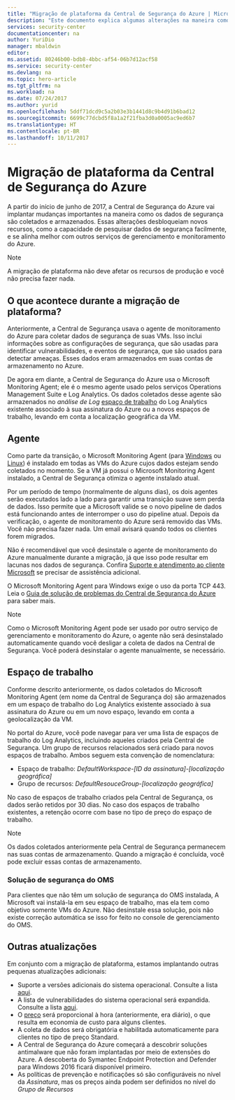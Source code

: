 ```yaml
---
title: "Migração de plataforma da Central de Segurança do Azure | Microsoft Docs"
description: "Este documento explica algumas alterações na maneira como os dados da Central de Segurança do Azure são coletados."
services: security-center
documentationcenter: na
author: YuriDio
manager: mbaldwin
editor: 
ms.assetid: 80246b00-bdb8-4bbc-af54-06b7d12acf58
ms.service: security-center
ms.devlang: na
ms.topic: hero-article
ms.tgt_pltfrm: na
ms.workload: na
ms.date: 07/24/2017
ms.author: yurid
ms.openlocfilehash: 5ddf71dcd9c5a2b03e3b1441d8c9b4d91b6bad12
ms.sourcegitcommit: 6699c77dcbd5f8a1a2f21fba3d0a0005ac9ed6b7
ms.translationtype: HT
ms.contentlocale: pt-BR
ms.lasthandoff: 10/11/2017
---
```

# <a name="azure-security-center-platform-migration"></a>Migração de plataforma da Central de Segurança do Azure

A partir do início de junho de 2017, a Central de Segurança do Azure vai implantar mudanças importantes na maneira como os dados de segurança são coletados e armazenados.  Essas alterações desbloqueiam novos recursos, como a capacidade de pesquisar dados de segurança facilmente, e se alinha melhor com outros serviços de gerenciamento e monitoramento do Azure.

> [!NOTE]
> A migração de plataforma não deve afetar os recursos de produção e você não precisa fazer nada.


## <a name="whats-happening-during-this-platform-migration"></a>O que acontece durante a migração de plataforma?

Anteriormente, a Central de Segurança usava o agente de monitoramento do Azure para coletar dados de segurança de suas VMs. Isso inclui informações sobre as configurações de segurança, que são usadas para identificar vulnerabilidades, e eventos de segurança, que são usados para detectar ameaças. Esses dados eram armazenados em suas contas de armazenamento no Azure.

De agora em diante, a Central de Segurança do Azure usa o Microsoft Monitoring Agent; ele é o mesmo agente usado pelos serviços Operations Management Suite e Log Analytics. Os dados coletados desse agente são armazenados no *análise de Log* [espaço de trabalho](../log-analytics/log-analytics-manage-access.md) do Log Analytics existente associado à sua assinatura do Azure ou a novos espaços de trabalho, levando em conta a localização geográfica da VM.

## <a name="agent"></a>Agente

Como parte da transição, o Microsoft Monitoring Agent (para [Windows](../log-analytics/log-analytics-windows-agents.md) ou [Linux](../log-analytics/log-analytics-linux-agents.md)) é instalado em todas as VMs do Azure cujos dados estejam sendo coletados no momento.  Se a VM já possui o Microsoft Monitoring Agent instalado, a Central de Segurança otimiza o agente instalado atual.

Por um período de tempo (normalmente de alguns dias), os dois agentes serão executados lado a lado para garantir uma transição suave sem perda de dados. Isso permite que a Microsoft valide se o novo pipeline de dados está funcionando antes de interromper o uso do pipeline atual. Depois da verificação, o agente de monitoramento do Azure será removido das VMs. Você não precisa fazer nada. Um email avisará quando todos os clientes forem migrados.
 
Não é recomendável que você desinstale o agente de monitoramento do Azure manualmente durante a migração, já que isso pode resultar em lacunas nos dados de segurança. Confira [Suporte e atendimento ao cliente Microsoft](https://support.microsoft.com/contactus/) se precisar de assistência adicional. 

O Microsoft Monitoring Agent para Windows exige o uso da porta TCP 443. Leia o [Guia de solução de problemas do Central de Segurança do Azure](security-center-troubleshooting-guide.md) para saber mais.


> [!NOTE] 
> Como o Microsoft Monitoring Agent pode ser usado por outro serviço de gerenciamento e monitoramento do Azure, o agente não será desinstalado automaticamente quando você desligar a coleta de dados na Central de Segurança. Você poderá desinstalar o agente manualmente, se necessário.

## <a name="workspace"></a>Espaço de trabalho

Conforme descrito anteriormente, os dados coletados do Microsoft Monitoring Agent (em nome da Central de Segurança do) são armazenados em um espaço de trabalho do Log Analytics existente associado à sua assinatura do Azure ou em um novo espaço, levando em conta a geolocalização da VM.

No portal do Azure, você pode navegar para ver uma lista de espaços de trabalho do Log Analytics, incluindo aqueles criados pela Central de Segurança. Um grupo de recursos relacionados será criado para novos espaços de trabalho. Ambos seguem esta convenção de nomenclatura:

- Espaço de trabalho: *DefaultWorkspace-[ID da assinatura]-[localização geográfica]*
- Grupo de recursos: *DefaultResouceGroup-[localização geográfica]* 
 
No caso de espaços de trabalho criados pela Central de Segurança, os dados serão retidos por 30 dias. No caso dos espaços de trabalho existentes, a retenção ocorre com base no tipo de preço do espaço de trabalho.

> [!NOTE]
> Os dados coletados anteriormente pela Central de Segurança permanecem nas suas contas de armazenamento. Quando a migração é concluída, você pode excluir essas contas de armazenamento.

### <a name="oms-security-solution"></a>Solução de segurança do OMS 

Para clientes que não têm um solução de segurança do OMS instalada, A Microsoft vai instalá-la em seu espaço de trabalho, mas ela tem como objetivo somente VMs do Azure. Não desinstale essa solução, pois não existe correção automática se isso for feito no console de gerenciamento do OMS.


## <a name="other-updates"></a>Outras atualizações

Em conjunto com a migração de plataforma, estamos implantando outras pequenas atualizações adicionais:

- Suporte a versões adicionais do sistema operacional. Consulte a lista [aqui](security-center-faq.md#virtual-machines).
- A lista de vulnerabilidades do sistema operacional será expandida. Consulte a lista [aqui](https://gallery.technet.microsoft.com/Azure-Security-Center-a789e335).
- O [preço](https://azure.microsoft.com/pricing/details/security-center/) será proporcional à hora (anteriormente, era diário), o que resulta em economia de custo para alguns clientes.
- A coleta de dados será obrigatória e habilitada automaticamente para clientes no tipo de preço Standard.
- A Central de Segurança do Azure começará a descobrir soluções antimalware que não foram implantadas por meio de extensões do Azure. A descoberta do Symantec Endpoint Protection and Defender para Windows 2016 ficará disponível primeiro.
- As políticas de prevenção e notificações só são configuráveis no nível da *Assinatura*, mas os preços ainda podem ser definidos no nível do *Grupo de Recursos*

